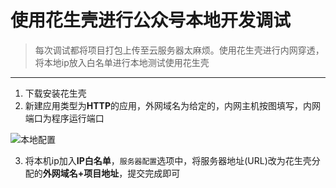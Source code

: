 # 使用花生壳进行公众号本地开发调试

> 每次调试都将项目打包上传至云服务器太麻烦。使用花生壳进行内网穿透，将本地ip放入白名单进行本地测试使用花生壳

<!--more-->

------

1. 下载安装花生壳
2. 新建应用类型为**HTTP**的应用，外网域名为给定的，内网主机按图填写，内网端口为程序运行端口

![本地配置][1]

3. 将本机ip加入**IP白名单**，`服务器配置`选项中，将服务器地址(URL)改为花生壳分配的**外网域名+项目地址**，提交完成即可



[1]: https://blog-1252667810.cos.ap-shanghai.myqcloud.com/image/202003/4ddef087085944bf8293a64f33fddcb3.png
